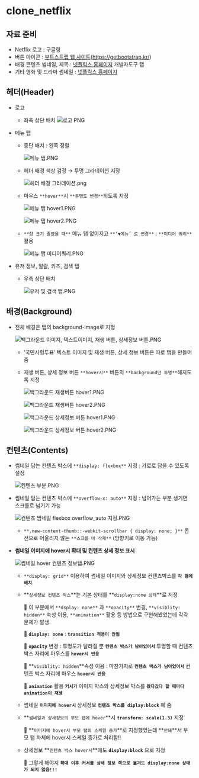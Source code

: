 # clone_netflix

## 자료 준비

- Netflix 로고 : 구글링
- 버튼 아이콘 : [부트스트랩 웹 사이트](https://getbootstrap.kr/)(https://getbootstrap.kr/)
- 배경 콘텐츠 썸네일, 제목 : [넷플릭스 홈페이지](https://www.netflix.com/) 개발자도구 탭
- 기타 영화 및 드라마 썸네일 : [넷플릭스 홈페이지](https://www.netflix.com/)

## 헤더(Header)

- 로고
    - 좌측 상단 배치
        ![로고 PNG](https://github.com/Jiiker/clone_netflix/assets/100774811/acaaa19b-5799-49e2-8d15-7034271a30db)

        
        
- 메뉴 탭
    - 중단 배치 : 왼쪽 정렬
        
        ![메뉴 탭.PNG](https://s3-us-west-2.amazonaws.com/secure.notion-static.com/fe389f07-49ef-434e-ac8e-b81863ef0aaf/%EB%A9%94%EB%89%B4_%ED%83%AD.png)
        
    - 헤더 배경 색상 검정 → 투명 그라데이션 지정
        
        ![헤더 배경 그라데이션.png](https://s3-us-west-2.amazonaws.com/secure.notion-static.com/a1daf128-82c1-41ba-bb51-ed07b12e1768/%ED%97%A4%EB%8D%94_%EB%B0%B0%EA%B2%BD_%EA%B7%B8%EB%9D%BC%EB%8D%B0%EC%9D%B4%EC%85%98.png)
        
    - 마우스 `**hover**`시 `**투명도 변경**`되도록 지정
        
        ![메뉴 탭 hover1.PNG](https://s3-us-west-2.amazonaws.com/secure.notion-static.com/6731a691-6dcb-4aca-bc2a-dae675ad7ae7/%EB%A9%94%EB%89%B4_%ED%83%AD_hover1.png)
        
        ![메뉴 탭 hover2.PNG](https://s3-us-west-2.amazonaws.com/secure.notion-static.com/80bbb5e7-e880-4c22-8e82-0450a9b4553b/%EB%A9%94%EB%89%B4_%ED%83%AD_hover2.png)
        
    - `**창 크기 줄였을 때**` 메뉴 탭 없어지고 `**‘▼메뉴’ 로 변경**` : `**미디어 쿼리**` 활용
        
        ![메뉴 탭 미디어쿼리.PNG](https://s3-us-west-2.amazonaws.com/secure.notion-static.com/8ef988ca-1bfe-4aa5-b654-5a1d7b47c1f5/%EB%A9%94%EB%89%B4_%ED%83%AD_%EB%AF%B8%EB%94%94%EC%96%B4%EC%BF%BC%EB%A6%AC.png)
        
- 유저 정보, 알람, 키즈, 검색 탭
    - 우측 상단 배치
        
        ![유저 및 검색 탭.PNG](https://s3-us-west-2.amazonaws.com/secure.notion-static.com/773b5f3e-dfb9-40ad-b207-b96739ba9a31/%EC%9C%A0%EC%A0%80_%EB%B0%8F_%EA%B2%80%EC%83%89_%ED%83%AD.png)
        
    

## 배경(Background)

- 전체 배경은 <body>탭의 background-image로 지정
    
    ![백그라운드 이미지, 텍스트이미지, 재생 버튼, 상세정보 버튼.PNG](https://s3-us-west-2.amazonaws.com/secure.notion-static.com/16a4bd7d-2da2-4d8b-943a-9cfcc7b4d2a5/%EB%B0%B1%EA%B7%B8%EB%9D%BC%EC%9A%B4%EB%93%9C_%EC%9D%B4%EB%AF%B8%EC%A7%80_%ED%85%8D%EC%8A%A4%ED%8A%B8%EC%9D%B4%EB%AF%B8%EC%A7%80_%EC%9E%AC%EC%83%9D_%EB%B2%84%ED%8A%BC_%EC%83%81%EC%84%B8%EC%A0%95%EB%B3%B4_%EB%B2%84%ED%8A%BC.png)
    
    - ‘국민사형투표’ 텍스트 이미지 및 재생 버튼, 상세 정보 버튼은 따로 탭을 만들어 줌
    - 재생 버튼, 상세 정보 버튼 `**hover시**` 버튼의 `**background만 투명**`해지도록 지정
        
        ![백그라운드 재생버튼 hover1.PNG](https://s3-us-west-2.amazonaws.com/secure.notion-static.com/4a1c7ad8-185c-459b-bd3d-7a3630dd442c/%EB%B0%B1%EA%B7%B8%EB%9D%BC%EC%9A%B4%EB%93%9C_%EC%9E%AC%EC%83%9D%EB%B2%84%ED%8A%BC_hover1.png)
        
        ![백그라운드 재생버튼 hover2.PNG](https://s3-us-west-2.amazonaws.com/secure.notion-static.com/4cfe2187-9978-492b-a0a4-a93987486e02/%EB%B0%B1%EA%B7%B8%EB%9D%BC%EC%9A%B4%EB%93%9C_%EC%9E%AC%EC%83%9D%EB%B2%84%ED%8A%BC_hover2.png)
        
        ![백그라운드 상세정보 버튼 hover1.PNG](https://s3-us-west-2.amazonaws.com/secure.notion-static.com/e0caa038-7e51-48eb-a9b0-5c37c52b411e/%EB%B0%B1%EA%B7%B8%EB%9D%BC%EC%9A%B4%EB%93%9C_%EC%83%81%EC%84%B8%EC%A0%95%EB%B3%B4_%EB%B2%84%ED%8A%BC_hover1.png)
        
        ![백그라운드 상세정보 버튼 hover2.PNG](https://s3-us-west-2.amazonaws.com/secure.notion-static.com/f7603ab1-a756-4c4f-8dac-0d4c7c614b7b/%EB%B0%B1%EA%B7%B8%EB%9D%BC%EC%9A%B4%EB%93%9C_%EC%83%81%EC%84%B8%EC%A0%95%EB%B3%B4_%EB%B2%84%ED%8A%BC_hover2.png)
        

## 컨텐츠(Contents)

- 썸네일 담는 컨텐츠 박스에 `**display: flexbox**` 지정 : 가로로 담을 수 있도록 설정
    
    ![컨텐츠 부분.PNG](https://s3-us-west-2.amazonaws.com/secure.notion-static.com/d6b13bbf-cde6-4af1-a78f-14f22571e76c/%EC%BB%A8%ED%85%90%EC%B8%A0_%EB%B6%80%EB%B6%84.png)
    
- 썸네일 담는 컨텐츠 박스에 `**overflow-x: auto**` 지정 : 넘어가는 부분 생기면 스크롤로 넘기기 가능
    
    ![컨텐츠 썸네일 flexbox overflow_auto 지정.PNG](https://s3-us-west-2.amazonaws.com/secure.notion-static.com/84666efa-196b-4ac2-bc68-d0d404eb88dd/%EC%BB%A8%ED%85%90%EC%B8%A0_%EC%8D%B8%EB%84%A4%EC%9D%BC_flexbox_overflow_auto_%EC%A7%80%EC%A0%95.png)
    
    - `**.new-content-thumb::-webkit-scrollbar { display: none; }**` 옵션으로 어울리지 않는 `**스크롤 바 삭제**` (방향키로 이동 가능)
- **썸네일 이미지에 hover시 확대 및 컨텐츠 상세 정보 표시**
    
    ![썸네일 hover 컨텐츠 정보탭.PNG](https://s3-us-west-2.amazonaws.com/secure.notion-static.com/6dff8f28-c7ab-4838-93cf-06aa303101f4/%EC%8D%B8%EB%84%A4%EC%9D%BC_hover_%EC%BB%A8%ED%85%90%EC%B8%A0_%EC%A0%95%EB%B3%B4%ED%83%AD.png)
    
    - `**display: grid**` 이용하여 썸네일 이미지와 상세정보 컨텐츠박스를 **`각 행에 배치`**
    - **`상세정보 컨텐츠 박스`**는 기본 상태를 **`display:none 상태`**로 지정
        
        📌 이 부분에서 `**dsplay: none**` 과 `**opacity**` 변경, `**visiblity: hidden**` 속성 이용, `**animation**` 활용 등 방법으로 구현해봤었는데 각각 문제가 발생.
        
        📌 **`display: none`** : **`transition 적용이 안됨`**
        
        📌 **`opacity`** 변경 : 투명도가 달라질 뿐 **`컨텐츠 박스가 남아있어서`** 투명할 때 컨텐츠 박스 자리에 마우스를 **`hover시 반응`**
        
        📌 **`visiblity: hidden`**속성 이용 : 마찬가지로 **`컨텐츠 박스가 남아있어서`** 컨텐츠 박스 자리에 마우스 **`hover시 반응`**
        
        📌 **`animation`** 활용 **`커서가`** 이미지 박스와 상세정보 박스를 **`왔다갔다 할 때마다 animation이 재생`**
        
    - 썸네일 **`이미지에 hover시`** 상세정보 **`컨텐츠 박스를 diplay:block`** 해 줌
    - **`썸네일과 상세정보의 부모 탭에 hover`**시 **`transform: scale(1.3)`** 지정
        
        📌 **`이미지에 hover시 부모 탭의 스케일 증가`**로 지정했었는데 **`안돼`**서 부모 탭 자체에 hover시 스케일 증가로 처리함!!
        
    - 상세정보 **`컨텐츠 박스 hover시`**에도 **`display:block`** 으로 지정
        
        📌 그렇게 해야지 **`확대 이후 커서를 상세 정보 쪽으로 옮겨도 display:none 상태가 되지 않음!!!`**
